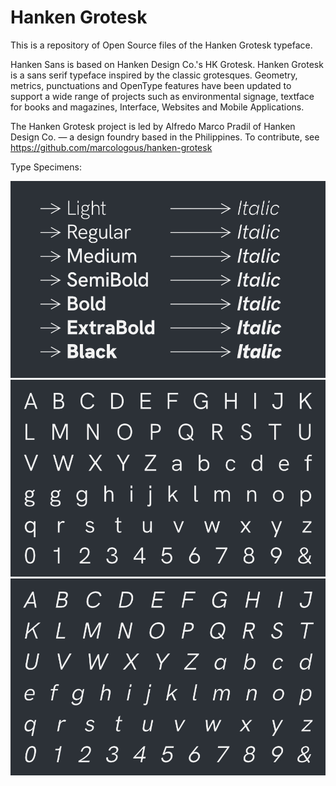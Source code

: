 # Hanken Grotesk
This is a repository of Open Source files of the Hanken Grotesk typeface.

Hanken Sans is based on Hanken Design Co.'s HK Grotesk. Hanken Grotesk is a sans serif typeface inspired by the classic grotesques. Geometry, metrics, punctuations and OpenType features have been updated to support a wide range of projects such as environmental signage, textface for books and magazines, Interface, Websites and Mobile Applications.

The Hanken Grotesk project is led by Alfredo Marco Pradil of Hanken Design Co. — a design foundry based in the Philippines. To contribute, see https://github.com/marcologous/hanken-grotesk

Type Specimens:

<img src="images/HankenGrotesk_1.jpg">

<img src="images/HankenGrotesk_2.jpg">

<img src="images/HankenGrotesk_3.jpg">
